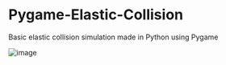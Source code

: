 # Pygame-Elastic-Collision
Basic elastic collision simulation made in Python using Pygame


![image](https://github.com/diegosva14/Pygame-Elastic-Collision/assets/89810786/87126528-04be-4303-8b7e-474d4356c2a3)
